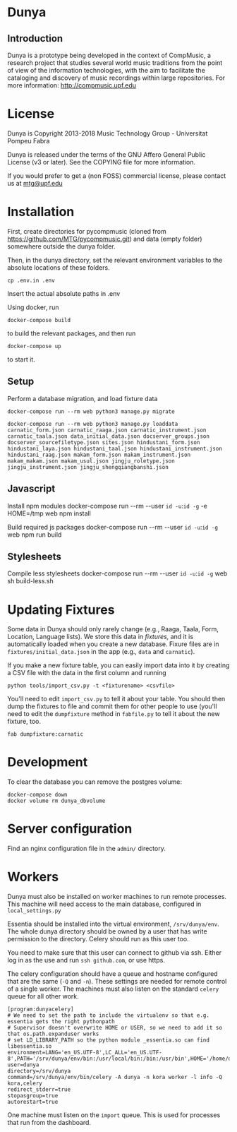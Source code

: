 Dunya
=====

Introduction
------------
Dunya is a prototype being developed in the context of CompMusic, a
research project that studies several world music traditions from the
point of view of the information technologies, with the aim to
facilitate the cataloging and discovery of music recordings within
large repositories. For more information: http://compmusic.upf.edu

License
=======
Dunya is Copyright 2013-2018 Music Technology Group - Universitat Pompeu Fabra

Dunya is released under the terms of the GNU Affero General Public
License (v3 or later). See the COPYING file for more information.

If you would prefer to get a (non FOSS) commercial license, please
contact us at mtg@upf.edu

Installation
============
First, create directories for pycompmusic (cloned from https://github.com/MTG/pycompmusic.git) and data (empty folder) somewhere outside the dunya folder.

Then, in the dunya directory, set the relevant environment variables to the absolute locations of these folders.

    cp .env.in .env

Insert the actual absolute paths in .env

Using docker, run

    docker-compose build

to build the relevant packages, and then run

    docker-compose up

to start it.

Setup
-----

Perform a database migration, and load fixture data

    docker-compose run --rm web python3 manage.py migrate

    docker-compose run --rm web python3 manage.py loaddata carnatic_form.json carnatic_raaga.json carnatic_instrument.json carnatic_taala.json data_initial_data.json docserver_groups.json docserver_sourcefiletype.json sites.json hindustani_form.json hindustani_laya.json hindustani_taal.json hindustani_instrument.json hindustani_raag.json makam_form.json makam_instrument.json makam_makam.json makam_usul.json jingju_roletype.json jingju_instrument.json jingju_shengqiangbanshi.json


Javascript
-----
Install npm modules
    docker-compose run --rm --user `id -u`:`id -g` -e HOME=/tmp web npm install

Build required js packages
    docker-compose run --rm --user `id -u`:`id -g` web npm run build


Stylesheets
-----
Compile less stylesheets
    docker-compose run --rm --user `id -u`:`id -g` web sh build-less.sh


Updating Fixtures
=================

Some data in Dunya should only rarely change (e.g., Raaga, Taala, Form, Location, Language lists).
We store this data in _fixtures,_ and it is automatically loaded when you create a new database.
Fixure files are in `fixtures/initial_data.json` in the app (e.g., `data` and `carnatic`).

If you make a new fixture table, you can easily import data into it by creating a CSV file with
the data in the first column and running

    python tools/import_csv.py -t <fixturename> <csvfile>

You'll need to edit `import_csv.py` to tell it about your table.
You should then dump the fixtures to file and commit them for other people to use
(you'll need to edit the `dumpfixture` method in `fabfile.py` to tell it about the
new fixture, too.

    fab dumpfixture:carnatic


Development
===========
To clear the database you can remove the postgres volume:

    docker-compose down
    docker volume rm dunya_dbvolume

Server configuration
====================

Find an nginx configuration file in the `admin/` directory.


Workers
=======

Dunya must also be installed on worker machines to run remote processes. This machine
will need access to the main database, configured in `local_settings.py`

Essentia should be installed into the virtual environment, `/srv/dunya/env`. The
whole dunya directory should be owned by a user that has write permission to the
directory. Celery should run as this user too.

You need to make sure that this user can connect to github via ssh. Either log in as the
use and run `ssh github.com`, or use https.

The celery configuration should have a queue and hostname configured that are the
same (`-Q` and `-n`). These settings are needed for remote control of a single worker.
The machines must also listen on the standard `celery` queue for all other work.

    [program:dunyacelery]
    # We need to set the path to include the virtualenv so that e.g. essentia gets the right pythonpath
    # Supervisor doesn't overwrite HOME or USER, so we need to add it so that os.path.expanduser works
    # set LD_LIBRARY_PATH so the python module _essentia.so can find libessentia.so
    environment=LANG='en_US.UTF-8',LC_ALL='en_US.UTF-8',PATH='/srv/dunya/env/bin:/usr/local/bin:/bin:/usr/bin',HOME='/home/dunya',USER='dunya',LD_LIBRARY_PATH='/srv/dunya/env/lib'
    user=dunya
    directory=/srv/dunya
    command=/srv/dunya/env/bin/celery -A dunya -n kora worker -l info -Q kora,celery
    redirect_stderr=true
    stopasgroup=true
    autorestart=true

One machine must listen on the `import` queue. This is used for processes that run from
the dashboard.
